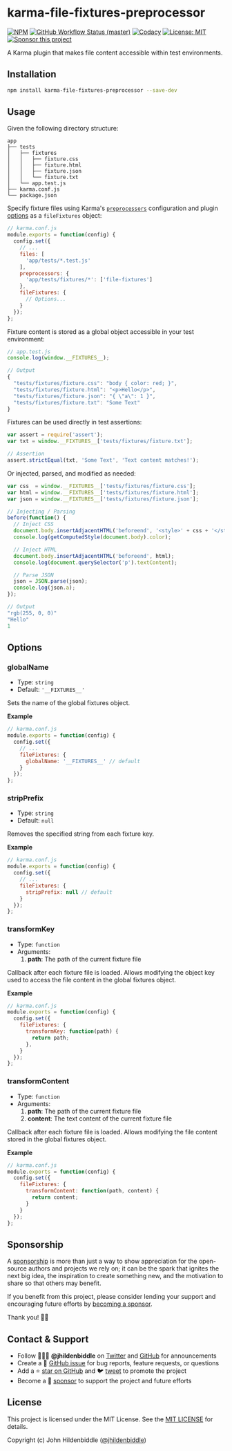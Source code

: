 # karma-file-fixtures-preprocessor <!-- omit in toc -->

[![NPM](https://img.shields.io/npm/v/karma-file-fixtures-preprocessor.svg?style=flat-square)](https://www.npmjs.com/package/karma-file-fixtures-preprocessor)
[![GitHub Workflow Status (master)](https://img.shields.io/github/actions/workflow/status/jhildenbiddle/karma-file-fixtures-preprocessor/test.yml?branch=master&label=checks&style=flat-square)](https://github.com/jhildenbiddle/karma-file-fixtures-preprocessor/actions?query=branch%3Amaster+)
[![Codacy](https://img.shields.io/codacy/grade/566f77fd4e5c4aa1b70c2279d32243d0/master?style=flat-square)](https://app.codacy.com/gh/jhildenbiddle/karma-file-fixtures-preprocessor/dashboard?branch=master)
[![License: MIT](https://img.shields.io/badge/License-MIT-yellow.svg?style=flat-square)](https://github.com/jhildenbiddle/karma-file-fixtures-preprocessor/blob/master/LICENSE)
[![Sponsor this project](https://img.shields.io/static/v1?style=flat-square&label=Sponsor&message=%E2%9D%A4&logo=GitHub&color=%23fe8e86)](https://github.com/sponsors/jhildenbiddle)

A Karma plugin that makes file content accessible within test environments.

## Installation

```bash
npm install karma-file-fixtures-preprocessor --save-dev
```

## Usage

Given the following directory structure:

<!-- markdownlint-disable-next-line MD040 -->
```
app
├── tests
│   ├── fixtures
│   │   ├── fixture.css
│   │   ├── fixture.html
│   │   ├── fixture.json
│   │   └── fixture.txt
│   └── app.test.js
├── karma.conf.js
└── package.json
```

Specify fixture files using Karma's [`preprocessors`](http://karma-runner.github.io/3.0/config/preprocessors.html) configuration and plugin [options](#options) as a `fileFixtures` object:

```javascript
// karma.conf.js
module.exports = function(config) {
  config.set({
    // ...
    files: [
      'app/tests/*.test.js'
    ],
    preprocessors: {
      'app/tests/fixtures/*': ['file-fixtures']
    },
    fileFixtures: {
      // Options...
    }
  });
};
```

Fixture content is stored as a global object accessible in your test environment:

```javascript
// app.test.js
console.log(window.__FIXTURES__);
```

```javascript
// Output
{
  "tests/fixtures/fixture.css": "body { color: red; }",
  "tests/fixtures/fixture.html": "<p>Hello</p>",
  "tests/fixtures/fixture.json": "{ \"a\": 1 }",
  "tests/fixtures/fixture.txt": "Some Text"
}
```

Fixtures can be used directly in test assertions:

```javascript
var assert = require('assert');
var txt = window.__FIXTURES__['tests/fixtures/fixture.txt'];

// Assertion
assert.strictEqual(txt, 'Some Text', 'Text content matches!');
```

Or injected, parsed, and modified as needed:

```javascript
var css  = window.__FIXTURES__['tests/fixtures/fixture.css'];
var html = window.__FIXTURES__['tests/fixtures/fixture.html'];
var json = window.__FIXTURES__['tests/fixtures/fixture.json'];

// Injecting / Parsing
before(function() {
  // Inject CSS
  document.body.insertAdjacentHTML('beforeend', '<style>' + css + '</style>');
  console.log(getComputedStyle(document.body).color);

  // Inject HTML
  document.body.insertAdjacentHTML('beforeend', html);
  console.log(document.querySelector('p').textContent);

  // Parse JSON
  json = JSON.parse(json);
  console.log(json.a);
});
```

```javascript
// Output
"rgb(255, 0, 0)"
"Hello"
1
```

## Options

### globalName <!-- omit in toc -->

- Type: `string`
- Default: `'__FIXTURES__'`

Sets the name of the global fixtures object.

**Example**

```javascript
// karma.conf.js
module.exports = function(config) {
  config.set({
    // ...
    fileFixtures: {
      globalName: '__FIXTURES__' // default
    }
  });
};
```

### stripPrefix <!-- omit in toc -->

- Type: `string`
- Default: `null`

Removes the specified string from each fixture key.

**Example**

```javascript
// karma.conf.js
module.exports = function(config) {
  config.set({
    // ...
    fileFixtures: {
      stripPrefix: null // default
    }
  });
};
```

### transformKey <!-- omit in toc -->

- Type: `function`
- Arguments:
  1. **path**: The path of the current fixture file

Callback after each fixture file is loaded. Allows modifying the object key used to access the file content in the global fixtures object.

**Example**

```javascript
// karma.conf.js
module.exports = function(config) {
  config.set({
    fileFixtures: {
      transformKey: function(path) {
        return path;
      },
    }
  });
};
```

### transformContent <!-- omit in toc -->

- Type: `function`
- Arguments:
  1. **path**: The path of the current fixture file
  1. **content**: The text content of the current fixture file

Callback after each fixture file is loaded. Allows modifying the file content stored in the global fixtures object.

**Example**

```javascript
// karma.conf.js
module.exports = function(config) {
  config.set({
    fileFixtures: {
      transformContent: function(path, content) {
        return content;
      }
    }
  });
};
```

## Sponsorship

A [sponsorship](https://github.com/sponsors/jhildenbiddle) is more than just a way to show appreciation for the open-source authors and projects we rely on; it can be the spark that ignites the next big idea, the inspiration to create something new, and the motivation to share so that others may benefit.

If you benefit from this project, please consider lending your support and encouraging future efforts by [becoming a sponsor](https://github.com/sponsors/jhildenbiddle).

Thank you! 🙏🏻

## Contact & Support

- Follow 👨🏻‍💻 **@jhildenbiddle** on [Twitter](https://twitter.com/jhildenbiddle) and [GitHub](https://github.com/jhildenbiddle) for announcements
- Create a 💬 [GitHub issue](https://github.com/jhildenbiddle/karma-file-fixtures-preprocessor/issues) for bug reports, feature requests, or questions
- Add a ⭐️ [star on GitHub](https://github.com/jhildenbiddle/karma-file-fixtures-preprocessor) and 🐦 [tweet](https://twitter.com/intent/tweet?url=https%3A%2F%2Fgithub.com%2Fjhildenbiddle%2Fkarma-file-fixtures-preprocessor&hashtags=karma,developers,frontend,javascript) to promote the project
- Become a 💖 [sponsor](https://github.com/sponsors/jhildenbiddle) to support the project and future efforts

## License

This project is licensed under the MIT License. See the [MIT LICENSE](https://github.com/jhildenbiddle/karma-file-fixtures-preprocessor/blob/master/LICENSE) for details.

Copyright (c) John Hildenbiddle ([@jhildenbiddle](https://twitter.com/jhildenbiddle))
